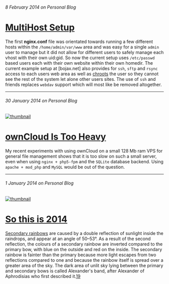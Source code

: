 ######  8 February 2014 on Personal Blog

# [MultiHost Setup]

The first **nginx.conf** file was orientated towards running a few different
hosts within the `/home/admin/var/www` area and was easy for a single `admin`
user to manage but it did not allow for different users to safely manage each
vhost with their own uid:gid. So now the current setup uses `/etc/passwd`
based users each with their own website within their own homedir. The current
example setup at [bojax.net] also provides for `ssh`, `sftp` and `rsync`
access to each users web area as well as [chroots] the user so they cannot
see the rest of the system let alone other users sites. The use of `ssh` and
friends replaces `webdav` support which will most like be removed altogether.

[MultiHost Setup]: /8
[chroots]: http://en.wikipedia.org/wiki/Chroot

---

###### 30 January 2014 on Personal Blog

[![thumbnail][n5-owncloud]][6]

# [ownCloud Is Too Heavy]

My recent experiments with using ownCloud on a small 128 Mb ram VPS for
general file management shows that it is too slow on such a small server,
even when using `nginx + php5-fpm` and the `SQLite` database backend. Using
`apache + mod_php` and `MySQL` would be out of the question.

[ownCloud Is Too Heavy]: /6
[n5-owncloud]: http://markconstable.com/lib/img/n5_owncloud_thumbnail.jpg
[6]: /6

---

###### 1 January 2014 on Personal Blog

[![thumbnail][double_rainbow]][5]

# [So this is 2014]

[Secondary rainbows] are caused by a double reflection of sunlight inside the
raindrops, and appear at an angle of 50–53°. As a result of the second
reflection, the colours of a secondary rainbow are inverted compared to the
primary bow, with blue on the outside and red on the inside. The secondary
rainbow is fainter than the primary because more light escapes from two
reflections compared to one and because the rainbow itself is spread over a
greater area of the sky. The dark area of unlit sky lying between the primary
and secondary bows is called Alexander's band, after Alexander of Aphrodisias
who first described it.[19]

[So this is 2014]: /5
[double_rainbow]: http://markconstable.com/lib/img/double_rainbow_thumbnail.jpg
[5]: /5
[19]: http://en.wikipedia.org/wiki/Double_rainbow#cite_note-19
[Secondary rainbows]: http://en.wikipedia.org/wiki/Double_rainbow#Variations
